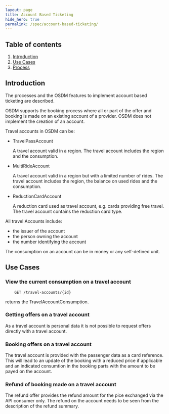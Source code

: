```yaml
---
layout: page
title: Account Based Ticketing
hide_hero: true
permalink: /spec/account-based-ticketing/
---
```


## Table of contents

1. [Introduction](#introduction)
2. [Use Cases](#usecases)
2. [Process](#process)

## Introduction <a name="introduction">

The processes and the OSDM features to implement account based ticketing are described.

OSDM supports the booking process where all or part of the offer and booking is made on an existing account of a provider. OSDM does not implement the creation of an account.

Travel accounts in OSDM can be: 

- TravelPassAccount

   A travel account valid in a region. The travel account includes the region and the consumption.


- MultiRideAccount

  A travel account valid in a region but with a limited number of rides. The travel account includes the region, the balance on used rides and the consumption.

- ReductionCardAccount

  A reduction card used as travel account, e.g. cards providing free travel. The travel account contains the reduction card type.


All travel Accounts include:

- the issuer of the account
- the person owning the account
- the number identifying the account


The consumption on an account can be in money or any self-defined unit.


## Use Cases <a name="usecases">


### View the current consumption on a travel account

```
    GET /travel-accounts/{id}
 ```
returns the TravelAccountConsumption.

### Getting offers on a travel account

As a travel account is personal data it is not possible to request offers directly with a travel account.

### Booking offers on a travel account

The travel account is provided with the passenger data as a card reference. This will lead to an update of the booking with a reduced price if applicable and 
an indicated consumtion in the booking parts with the amount to be payed on the account.

### Refund of booking made on a travel account

The refund offer provides the refund amount for the pice exchanged via the API consumer only. The refund on the account needs to be seen from the description of the refund summary.
